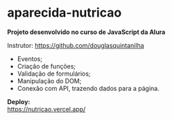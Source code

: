 # aparecida-nutricao

**Projeto desenvolvido no curso de JavaScript da Alura**

Instrutor: https://github.com/douglasquintanilha

- Eventos;
- Criação de funções;
- Validação de formulários;
- Manipulação do DOM;
- Conexão com API, trazendo dados para a página.

**Deploy:**  
https://nutricao.vercel.app/
